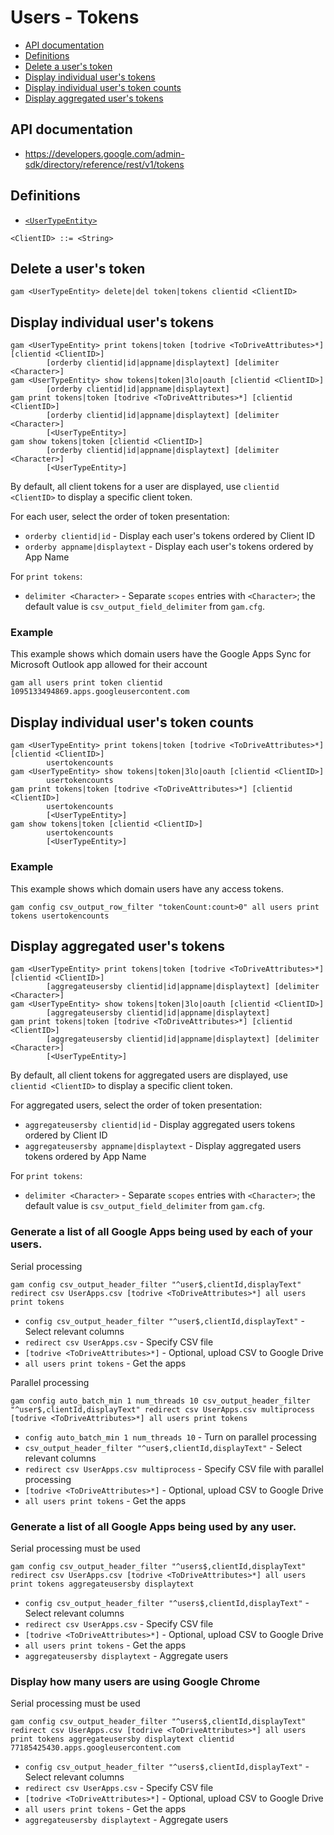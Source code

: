 # Users - Tokens
- [API documentation](#api-documentation)
- [Definitions](#definitions)
- [Delete a user's token](#delete-a-users-token)
- [Display individual user's tokens](#display-individual-users-tokens)
- [Display individual user's token counts](#display-individual-users-token-counts)
- [Display aggregated user's tokens](#display-aggregated-users-tokens)

## API documentation
* https://developers.google.com/admin-sdk/directory/reference/rest/v1/tokens

## Definitions
* [`<UserTypeEntity>`](Collections-of-Users)

```
<ClientID> ::= <String>
```
## Delete a user's token
```
gam <UserTypeEntity> delete|del token|tokens clientid <ClientID>
```
## Display individual user's tokens
```
gam <UserTypeEntity> print tokens|token [todrive <ToDriveAttributes>*] [clientid <ClientID>]
        [orderby clientid|id|appname|displaytext] [delimiter <Character>]
gam <UserTypeEntity> show tokens|token|3lo|oauth [clientid <ClientID>]
        [orderby clientid|id|appname|displaytext]
gam print tokens|token [todrive <ToDriveAttributes>*] [clientid <ClientID>]
        [orderby clientid|id|appname|displaytext] [delimiter <Character>]
        [<UserTypeEntity>]
gam show tokens|token [clientid <ClientID>]
        [orderby clientid|id|appname|displaytext] [delimiter <Character>]
        [<UserTypeEntity>]
```
By default, all client tokens for a user are displayed, use `clientid <ClientID>` to display a specific client token.

For each user, select the order of token presentation:
* `orderby clientid|id` - Display each user's tokens ordered by Client ID
* `orderby appname|displaytext` - Display each user's tokens ordered by App Name

For `print tokens`:
* `delimiter <Character>` - Separate `scopes` entries with `<Character>`; the default value is `csv_output_field_delimiter` from `gam.cfg`.

### Example
This example shows which domain users have the Google Apps Sync for Microsoft Outlook app allowed for their account
```
gam all users print token clientid 1095133494869.apps.googleusercontent.com
```

## Display individual user's token counts
```
gam <UserTypeEntity> print tokens|token [todrive <ToDriveAttributes>*] [clientid <ClientID>]
        usertokencounts
gam <UserTypeEntity> show tokens|token|3lo|oauth [clientid <ClientID>]
        usertokencounts
gam print tokens|token [todrive <ToDriveAttributes>*] [clientid <ClientID>]
        usertokencounts
        [<UserTypeEntity>]
gam show tokens|token [clientid <ClientID>]
        usertokencounts
        [<UserTypeEntity>]
```

### Example
This example shows which domain users have any access tokens.
```
gam config csv_output_row_filter "tokenCount:count>0" all users print tokens usertokencounts
```

## Display aggregated user's tokens
```
gam <UserTypeEntity> print tokens|token [todrive <ToDriveAttributes>*] [clientid <ClientID>]
        [aggregateusersby clientid|id|appname|displaytext] [delimiter <Character>]
gam <UserTypeEntity> show tokens|token|3lo|oauth [clientid <ClientID>]
        [aggregateusersby clientid|id|appname|displaytext]
gam print tokens|token [todrive <ToDriveAttributes>*] [clientid <ClientID>]
        [aggregateusersby clientid|id|appname|displaytext] [delimiter <Character>]
        [<UserTypeEntity>]
```
By default, all client tokens for aggregated users are displayed, use `clientid <ClientID>` to display a specific client token.

For aggregated users, select the order of token presentation:
* `aggregateusersby clientid|id` - Display aggregated users tokens ordered by Client ID
* `aggregateusersby appname|displaytext` - Display aggregated users tokens ordered by App Name

For `print tokens`:
* `delimiter <Character>` - Separate `scopes` entries with `<Character>`; the default value is `csv_output_field_delimiter` from `gam.cfg`.

### Generate a list of all Google Apps being used by each of your users.

Serial processing
```
gam config csv_output_header_filter "^user$,clientId,displayText" redirect csv UserApps.csv [todrive <ToDriveAttributes>*] all users print tokens
```
* `config csv_output_header_filter "^user$,clientId,displayText"` - Select relevant columns
* `redirect csv UserApps.csv` - Specify CSV file
* `[todrive <ToDriveAttributes>*]` - Optional, upload CSV to Google Drive
* `all users print tokens` - Get the apps

Parallel processing
```
gam config auto_batch_min 1 num_threads 10 csv_output_header_filter "^user$,clientId,displayText" redirect csv UserApps.csv multiprocess [todrive <ToDriveAttributes>*] all users print tokens
```
* `config auto_batch_min 1 num_threads 10` - Turn on parallel processing
* `csv_output_header_filter "^user$,clientId,displayText"` - Select relevant columns
* `redirect csv UserApps.csv multiprocess` - Specify CSV file with parallel processing
* `[todrive <ToDriveAttributes>*]` - Optional, upload CSV to Google Drive
* `all users print tokens` - Get the apps

### Generate a list of all Google Apps being used by any user.
Serial processing must be used
```
gam config csv_output_header_filter "^users$,clientId,displayText" redirect csv UserApps.csv [todrive <ToDriveAttributes>*] all users print tokens aggregateusersby displaytext
```
* `config csv_output_header_filter "^users$,clientId,displayText"` - Select relevant columns
* `redirect csv UserApps.csv` - Specify CSV file
* `[todrive <ToDriveAttributes>*]` - Optional, upload CSV to Google Drive
* `all users print tokens` - Get the apps
* `aggregateusersby displaytext` - Aggregate users

### Display how many users are using Google Chrome
Serial processing must be used
```
gam config csv_output_header_filter "^users$,clientId,displayText" redirect csv UserApps.csv [todrive <ToDriveAttributes>*] all users print tokens aggregateusersby displaytext clientid 77185425430.apps.googleusercontent.com
```
* `config csv_output_header_filter "^users$,clientId,displayText"` - Select relevant columns
* `redirect csv UserApps.csv` - Specify CSV file
* `[todrive <ToDriveAttributes>*]` - Optional, upload CSV to Google Drive
* `all users print tokens` - Get the apps
* `aggregateusersby displaytext` - Aggregate users
